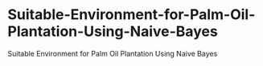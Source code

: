 # Suitable-Environment-for-Palm-Oil-Plantation-Using-Naive-Bayes
Suitable Environment for Palm Oil Plantation Using Naive Bayes
